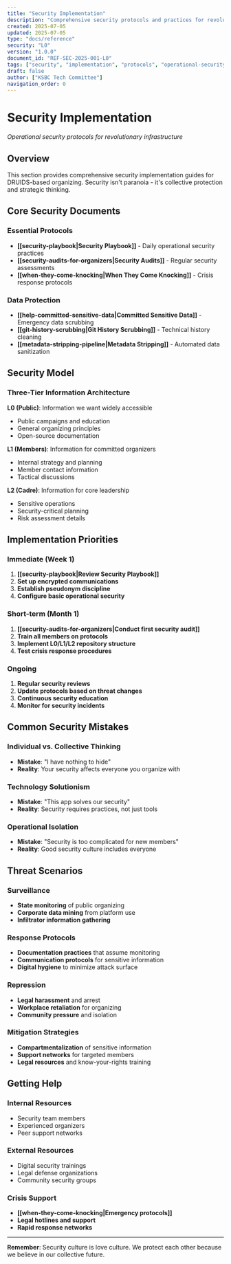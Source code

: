 ```yaml
---
title: "Security Implementation"
description: "Comprehensive security protocols and practices for revolutionary organizing"
created: 2025-07-05
updated: 2025-07-05
type: "docs/reference"
security: "L0"
version: "1.0.0"
document_id: "REF-SEC-2025-001-L0"
tags: ["security", "implementation", "protocols", "operational-security"]
draft: false
author: ["KSBC Tech Committee"]
navigation_order: 0
---
```


# Security Implementation

*Operational security protocols for revolutionary infrastructure*

## Overview

This section provides comprehensive security implementation guides for DRUIDS-based organizing. Security isn't paranoia - it's collective protection and strategic thinking.

## Core Security Documents

### Essential Protocols
- **[[security-playbook|Security Playbook]]** - Daily operational security practices
- **[[security-audits-for-organizers|Security Audits]]** - Regular security assessments
- **[[when-they-come-knocking|When They Come Knocking]]** - Crisis response protocols

### Data Protection
- **[[help-committed-sensitive-data|Committed Sensitive Data]]** - Emergency data scrubbing
- **[[git-history-scrubbing|Git History Scrubbing]]** - Technical history cleaning
- **[[metadata-stripping-pipeline|Metadata Stripping]]** - Automated data sanitization

## Security Model

### Three-Tier Information Architecture

**L0 (Public)**: Information we want widely accessible
- Public campaigns and education
- General organizing principles
- Open-source documentation

**L1 (Members)**: Information for committed organizers
- Internal strategy and planning
- Member contact information
- Tactical discussions

**L2 (Cadre)**: Information for core leadership
- Sensitive operations
- Security-critical planning
- Risk assessment details

## Implementation Priorities

### Immediate (Week 1)
1. **[[security-playbook|Review Security Playbook]]**
2. **Set up encrypted communications**
3. **Establish pseudonym discipline**
4. **Configure basic operational security**

### Short-term (Month 1)
1. **[[security-audits-for-organizers|Conduct first security audit]]**
2. **Train all members on protocols**
3. **Implement L0/L1/L2 repository structure**
4. **Test crisis response procedures**

### Ongoing
1. **Regular security reviews**
2. **Update protocols based on threat changes**
3. **Continuous security education**
4. **Monitor for security incidents**

## Common Security Mistakes

### Individual vs. Collective Thinking
- **Mistake**: "I have nothing to hide"
- **Reality**: Your security affects everyone you organize with

### Technology Solutionism
- **Mistake**: "This app solves our security"
- **Reality**: Security requires practices, not just tools

### Operational Isolation
- **Mistake**: "Security is too complicated for new members"
- **Reality**: Good security culture includes everyone

## Threat Scenarios

### Surveillance
- **State monitoring** of public organizing
- **Corporate data mining** from platform use
- **Infiltrator information gathering**

### Response Protocols
- **Documentation practices** that assume monitoring
- **Communication protocols** for sensitive information
- **Digital hygiene** to minimize attack surface

### Repression
- **Legal harassment** and arrest
- **Workplace retaliation** for organizing
- **Community pressure** and isolation

### Mitigation Strategies
- **Compartmentalization** of sensitive information
- **Support networks** for targeted members
- **Legal resources** and know-your-rights training

## Getting Help

### Internal Resources
- Security team members
- Experienced organizers
- Peer support networks

### External Resources
- Digital security trainings
- Legal defense organizations
- Community security groups

### Crisis Support
- **[[when-they-come-knocking|Emergency protocols]]**
- **Legal hotlines and support**
- **Rapid response networks**

---

**Remember**: Security culture is love culture. We protect each other because we believe in our collective future.